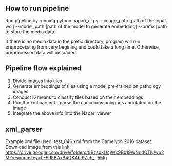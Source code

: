 ## How to run pipeline
Run pipeline by running
python napari_ui.py --image_path [path of the input wsi] --model_path [path of the model to generate embedding] --prefix [path to store the media data]

If there is no media data in the prefix directory, program will run preprocessing from very begining and could take a long time. Otherwise, preprocessed data will be loaded.

## Pipeline flow explained
1. Divide images into tiles
2. Generate embeddings of tiles using a model pre-trained on pathology images
3. Conduct K-means to classify tiles based on their embeddings
4. Run the xml parser to parse the cancerous polygons annotated on the image
5. Integrate the above info into the Napari viewer


## xml_parser
Example xml file used: test_046.xml from the Camelyon 2016 dataset. Download image from this link: https://drive.google.com/drive/folders/0BzsdkU4jWx9Bb19WNndQTlUwb2M?resourcekey=0-FREBAxB4QK4bt9Zch_g5Mg
